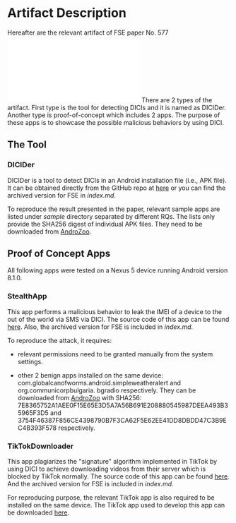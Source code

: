 # Artifact Description

Hereafter are the relevant artifact of FSE paper No. 577 
![thepaper](article.pdf)
There are 2 types of the artifact.
First type is the tool for detecting DICIs and it is named as DICIDer.
Another type is proof-of-concept which includes 2 apps.
The purpose of these apps is to showcase the possible malicious behaviors by
using DICI.

## The Tool
### DICIDer

DICIDer is a tool to detect DICIs in an Android installation file (i.e., APK file).
It can be obtained directly from the GitHub repo at [here](https://github.com/gaojun0816/code_access_finder)
or you can find the archived version for FSE in *index.md*.

To reproduce the result presented in the paper, relevant sample apps are listed
under *sample* directory separated by different RQs.
The lists only provide the SHA256 digest of individual APK files.
They need to be downloaded from [AndroZoo](https://androzoo.uni.lu/).

## Proof of Concept Apps
All following apps were tested on a Nexus 5 device running Android version 8.1.0.

### StealthApp

This app performs a malicious behavior to leak the IMEI of a device to the out
of the world via SMS via DICI.
The source code of this app can be found [here](https://github.com/gaojun0816/stealthapp).
Also, the archived version for FSE is included in *index.md*.

To reproduce the attack, it requires:
  + relevant permissions need to be granted manually from the system settings.  

  + other 2 benign apps installed on the same device: 
  com.globalcanofworms.android.simpleweatheralert and 
  org.communicorpbulgaria. bgradio respectively.
  They can be downloaded from [AndroZoo](https://androzoo.uni.lu/) with SHA256: 
  7E8365752A1AEE0F15E65E3D5A7A56B691E208880545987DEEA493B35965F3D5 and 
  3754F46387F856CE4398790B7F3CA62F5E62EE41DD8DBDD47C3B9EC4B393F578 respectively.


### TikTokDownloader

This app plagiarizes the "signature" algorithm implemented in TikTok by using DICI
to achieve downloading videos from their server which is blocked by TikTok normally.
The source code of this app can be found [here](https://github.com/gaojun0816/TikTokDownloader).
And the archived version for FSE is included in *index.md*.

For reproducing purpose, the relevant TikTok app is also required to be installed 
on the same device. 
The TikTok app used to develop this app can be downloaded 
[here](https://drive.google.com/file/d/15vBWULM9SSBDUkwMLASg4OoVVNY-mziN/view?usp=sharing).





